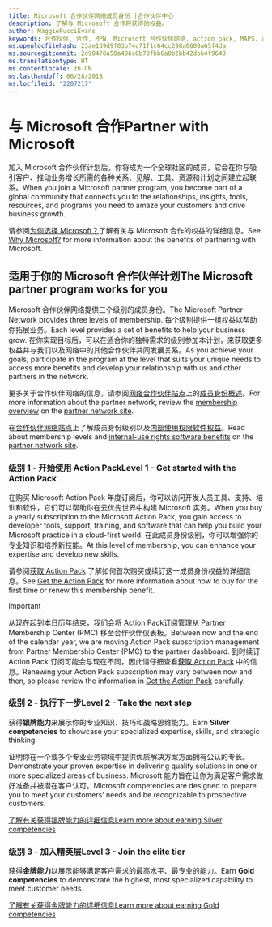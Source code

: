 ```yaml
---
title: Microsoft 合作伙伴网络成员身份 |合作伙伴中心
description: 了解与 Microsoft 合作将获得的权益。
author: MaggiePucciEvans
keywords: 合作伙伴, 合作, MPN, Microsoft 合作伙伴网络, action pack, MAPS, action pack 订阅, 权益, MPN 权益, 成员身份, 银牌, 金牌, 能力
ms.openlocfilehash: 23ae139d9f03b74c71f1c64cc298a0600a65f4da
ms.sourcegitcommit: 2d90478a58a406c0b70fbb6a0b2bb42dbb4f9640
ms.translationtype: HT
ms.contentlocale: zh-CN
ms.lasthandoff: 06/28/2018
ms.locfileid: "2207217"
---
```

# <a name="partner-with-microsoft"></a><span data-ttu-id="530f4-104">与 Microsoft 合作</span><span class="sxs-lookup"><span data-stu-id="530f4-104">Partner with Microsoft</span></span>

<span data-ttu-id="530f4-105">加入 Microsoft 合作伙伴计划后，你将成为一个全球社区的成员，它会在你与吸引客户、推动业务增长所需的各种关系、见解、工具、资源和计划之间建立起联系。</span><span class="sxs-lookup"><span data-stu-id="530f4-105">When you join a Microsoft partner program, you become part of a global community that connects you to the relationships, insights, tools, resources, and programs you need to amaze your customers and drive business growth.</span></span> 

<span data-ttu-id="530f4-106">请参阅[为何选择 Microsoft？](https://partner.microsoft.com/business-opportunities/why-microsoft)了解有关与 Microsoft 合作的权益的详细信息。</span><span class="sxs-lookup"><span data-stu-id="530f4-106">See [Why Microsoft?](https://partner.microsoft.com/business-opportunities/why-microsoft) for more information about the benefits of partnering with Microsoft.</span></span> 


## <a name="the-microsoft-partner-program-works-for-you"></a><span data-ttu-id="530f4-107">适用于你的 Microsoft 合作伙伴计划</span><span class="sxs-lookup"><span data-stu-id="530f4-107">The Microsoft partner program works for you</span></span>

<span data-ttu-id="530f4-108">Microsoft 合作伙伴网络提供三个级别的成员身份。</span><span class="sxs-lookup"><span data-stu-id="530f4-108">The Microsoft Partner Network provides three levels of membership.</span></span> <span data-ttu-id="530f4-109">每个级别提供一组权益以帮助你拓展业务。</span><span class="sxs-lookup"><span data-stu-id="530f4-109">Each level provides a set of benefits to help your business grow.</span></span> <span data-ttu-id="530f4-110">在你实现目标后，可以在适合你的独特需求的级别参加本计划，来获取更多权益并与我们以及网络中的其他合作伙伴共同发展关系。</span><span class="sxs-lookup"><span data-stu-id="530f4-110">As you achieve your goals, participate in the program at the level that suits your unique needs to access more benefits and develop your relationship with us and other partners in the network.</span></span> 

<span data-ttu-id="530f4-111">更多关于合作伙伴网络的信息，请参阅[网络合作伙伴站点](https://partner.microsoft.com)上的[成员身份概述](https://partner.microsoft.com/membership)。</span><span class="sxs-lookup"><span data-stu-id="530f4-111">For more information about the partner network, review the [membership overview](https://partner.microsoft.com/membership) on the [partner network site](https://partner.microsoft.com).</span></span> 

<span data-ttu-id="530f4-112">在[合作伙伴网络站点](https://partner.microsoft.com)上了解成员身份级别以及[内部使用权限软件权益](https://partner.microsoft.com/membership/internal-use-software)。</span><span class="sxs-lookup"><span data-stu-id="530f4-112">Read about membership levels and [internal-use rights software benefits](https://partner.microsoft.com/membership/internal-use-software) on the [partner network site](https://partner.microsoft.com).</span></span> 

### <a name="level-1---get-started-with-the-action-pack"></a><span data-ttu-id="530f4-113">级别 1 - 开始使用 Action Pack</span><span class="sxs-lookup"><span data-stu-id="530f4-113">Level 1 - Get started with the Action Pack</span></span> 

<span data-ttu-id="530f4-114">在购买 Microsoft Action Pack 年度订阅后，你可以访问开发人员工具、支持、培训和软件，它们可以帮助你在云优先世界中构建 Microsoft 实务。</span><span class="sxs-lookup"><span data-stu-id="530f4-114">When you buy a yearly subscription to the Microsoft Action Pack, you gain access to developer tools, support, training, and software that can help you build your Microsoft practice in a cloud-first world.</span></span> <span data-ttu-id="530f4-115">在此成员身份级别，你可以增强你的专业知识和培养新技能。</span><span class="sxs-lookup"><span data-stu-id="530f4-115">At this level of membership, you can enhance your expertise and develop new skills.</span></span>

<span data-ttu-id="530f4-116">请参阅[获取 Action Pack](mpn-get-action-pack.md) 了解如何首次购买或续订这一成员身份权益的详细信息。</span><span class="sxs-lookup"><span data-stu-id="530f4-116">See [Get the Action Pack](mpn-get-action-pack.md) for more information about how to buy for the first time or renew this membership benefit.</span></span>  

>[!IMPORTANT]
><span data-ttu-id="530f4-117">从现在起到本日历年结束，我们会将 Action Pack订阅管理从 Partner Membership Center (PMC) 移至合作伙伴仪表板。</span><span class="sxs-lookup"><span data-stu-id="530f4-117">Between now and the end of the calendar year, we are moving Action Pack subscription management from Partner Membership Center (PMC) to the partner dashboard.</span></span> <span data-ttu-id="530f4-118">到时续订 Action Pack 订阅可能会与现在不同，因此请仔细查看[获取 Action Pack](mpn-get-action-pack.md) 中的信息。</span><span class="sxs-lookup"><span data-stu-id="530f4-118">Renewing your Action Pack subscription may vary between now and then, so please review the information in [Get the Action Pack](mpn-get-action-pack.md) carefully.</span></span>  


### <a name="level-2---take-the-next-step"></a><span data-ttu-id="530f4-119">级别 2 - 执行下一步</span><span class="sxs-lookup"><span data-stu-id="530f4-119">Level 2 - Take the next step</span></span>

<span data-ttu-id="530f4-120">获得**银牌能力**来展示你的专业知识、技巧和战略思维能力。</span><span class="sxs-lookup"><span data-stu-id="530f4-120">Earn **Silver competencies** to showcase your specialized expertise, skills, and strategic thinking.</span></span> 
    
<span data-ttu-id="530f4-121">证明你在一个或多个专业业务领域中提供优质解决方案方面拥有公认的专长。</span><span class="sxs-lookup"><span data-stu-id="530f4-121">Demonstrate your proven expertise in delivering quality solutions in one or more specialized areas of business.</span></span> <span data-ttu-id="530f4-122">Microsoft 能力旨在让你为满足客户需求做好准备并被潜在客户认可。</span><span class="sxs-lookup"><span data-stu-id="530f4-122">Microsoft competencies are designed to prepare you to meet your customers’ needs and be recognizable to prospective customers.</span></span> 

[<span data-ttu-id="530f4-123">了解有关获得银牌能力的详细信息</span><span class="sxs-lookup"><span data-stu-id="530f4-123">Learn more about earning Silver competencies</span></span>](https://partner.microsoft.com/membership/competencies)


### <a name="level-3---join-the-elite-tier"></a><span data-ttu-id="530f4-124">级别 3 - 加入精英层</span><span class="sxs-lookup"><span data-stu-id="530f4-124">Level 3 - Join the elite tier</span></span>

<span data-ttu-id="530f4-125">获得**金牌能力**以展示能够满足客户需求的最高水平、最专业的能力。</span><span class="sxs-lookup"><span data-stu-id="530f4-125">Earn **Gold competencies** to demonstrate the highest, most specialized capability to meet customer needs.</span></span> 

[<span data-ttu-id="530f4-126">了解有关获得金牌能力的详细信息</span><span class="sxs-lookup"><span data-stu-id="530f4-126">Learn more about earning Gold competencies</span></span>](https://partner.microsoft.com/membership/competencies)

